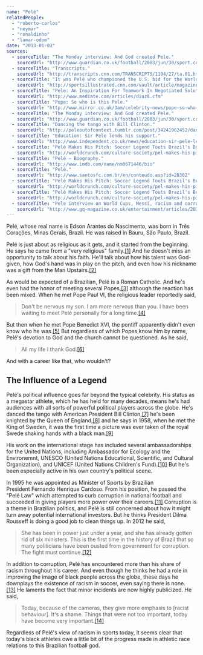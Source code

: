 ```yaml
---
name: "Pelé"
relatedPeople:
  - "roberto-carlos"
  - "neymar"
  - "ronaldinho"
  - "lamar-odom"
date: "2013-01-03"
sources:
  - sourceTitle: "The Monday interview: And God created Pele."
    sourceUrl: "http://www.guardian.co.uk/football/2003/jun/30/sport.comment"
  - sourceTitle: "Transcripts."
    sourceUrl: "http://transcripts.cnn.com/TRANSCRIPTS/1104/27/ta.01.html"
  - sourceTitle: "It was Pelé who championed the U.S. bid for the World Cup."
    sourceUrl: "http://sportsillustrated.cnn.com/vault/article/magazine/MAG1005315/index.htm"
  - sourceTitle: "Pele: An Inspiration For Teamwork In Negotiated Solutions."
    sourceUrl: "http://www.mediate.com/articles/diaz8.cfm"
  - sourceTitle: "Pope: So who is this Pele."
    sourceUrl: "http://www.mirror.co.uk/3am/celebrity-news/pope-so-who-is-this-pele-554910"
  - sourceTitle: "The Monday interview: And God created Pele."
    sourceUrl: "http://www.guardian.co.uk/football/2003/jun/30/sport.comment"
  - sourceTitle: "Dancing the tango with Bill Clinton."
    sourceUrl: "http://peleoutofcontext.tumblr.com/post/34241962452/dancing-the-tango-with-bill-clinton"
  - sourceTitle: "Education: Sir Pele lends his support."
    sourceUrl: "http://www.independent.co.uk/news/education-sir-pele-lends-his-support-1286703.html"
  - sourceTitle: "Pelé Makes His Pitch: Soccer Legend Touts Brazil's Boom, World Cup 2014."
    sourceUrl: "http://worldcrunch.com/culture-society/pel-makes-his-pitch-soccer-legend-touts-brazil-s-boom-world-cup-2014/c3s4580/#.UOINb2_Adf0"
  - sourceTitle: "Pelé – Biography."
    sourceUrl: "http://www.imdb.com/name/nm0671446/bio"
  - sourceTitle: "Pelé."
    sourceUrl: "http://www.santosfc.com.br/en/conteudo.asp?id=28302"
  - sourceTitle: "Pelé Makes His Pitch: Soccer Legend Touts Brazil's Boom, World Cup 2014."
    sourceUrl: "http://worldcrunch.com/culture-society/pel-makes-his-pitch-soccer-legend-touts-brazil-s-boom-world-cup-2014/c3s4580/#.UOINb2_Adf0"
  - sourceTitle: "Pelé Makes His Pitch: Soccer Legend Touts Brazil's Boom, World Cup 2012."
    sourceUrl: "http://worldcrunch.com/culture-society/pel-makes-his-pitch-soccer-legend-touts-brazil-s-boom-world-cup-2014/c3s4580/#.UOINb2_Adf0"
  - sourceTitle: "Pele interview on World Cups, Messi, racism and corruption in football."
    sourceUrl: "http://www.gq-magazine.co.uk/entertainment/articles/2012-05/04/pele-interview-football-messi-fifa-racism"
---
```


Pelé, whose real name is Edson Arantes do Nascimento, was born in Três Corações, Minas Gerais, Brazil. He was raised in Bauru, São Paulo, Brazil.

Pelé is just about as religious as it gets, and it started from the beginning. He says he came from a "very religious" family.<a class="source-citation" href="http://www.guardian.co.uk/football/2003/jun/30/sport.comment" title="The Monday interview: And God created Pele.">[1]</a> And he doesn't miss an opportunity to talk about his faith. He'll talk about how his talent was God-given, how God's hand was in play on the pitch, and even how his nickname was a gift from the Man Upstairs.<a class="source-citation" href="http://transcripts.cnn.com/TRANSCRIPTS/1104/27/ta.01.html" title="Transcripts.">[2]</a>

As would be expected of a Brazilian, Pelé is a Roman Catholic. And he's even had the honor of meeting several Popes,<a class="source-citation" href="http://sportsillustrated.cnn.com/vault/article/magazine/MAG1005315/index.htm" title="It was Pelé who championed the U.S. bid for the World Cup.">[3]</a> although the reaction has been mixed. When he met Pope Paul VI, the religious leader reportedly said,

>Don't be nervous my son. I am more nervous than you. I have been waiting to meet Pelé personally for a long time.<a class="source-citation" href="http://www.mediate.com/articles/diaz8.cfm" title="Pele: An Inspiration For Teamwork In Negotiated Solutions.">[4]</a>

But then when he met Pope Benedict XVI, the pontiff apparently didn't even know who he was.<a class="source-citation" href="http://www.mirror.co.uk/3am/celebrity-news/pope-so-who-is-this-pele-554910" title="Pope: So who is this Pele.">[5]</a> But regardless of which Popes know him by name, Pelé's devotion to God and the church cannot be questioned. As he said,

>All my life I thank God.<a class="source-citation" href="http://www.guardian.co.uk/football/2003/jun/30/sport.comment" title="The Monday interview: And God created Pele.">[6]</a>

And with a career like that, who wouldn't?


## The Influence of a Legend

Pelé's political influence goes far beyond the typical celebrity. His status as a megastar athlete, which he has held for many decades, means he's had audiences with all sorts of powerful political players across the globe. He's danced the tango with American President Bill Clinton,<a class="source-citation" href="http://peleoutofcontext.tumblr.com/post/34241962452/dancing-the-tango-with-bill-clinton" title="Dancing the tango with Bill Clinton.">[7]</a> he's been knighted by the Queen of England,<a class="source-citation" href="http://www.independent.co.uk/news/education-sir-pele-lends-his-support-1286703.html" title="Education: Sir Pele lends his support.">[8]</a> and he says in 1958, when he met the King of Sweden, it was the first time a picture was ever taken of the royal Swede shaking hands with a black man.<a class="source-citation" href="http://worldcrunch.com/culture-society/pel-makes-his-pitch-soccer-legend-touts-brazil-s-boom-world-cup-2014/c3s4580/#.UOINb2_Adf0" title="Pelé Makes His Pitch: Soccer Legend Touts Brazil&apos;s Boom, World Cup 2014.">[9]</a>

His work on the international stage has included several ambassadorships for the United Nations, including Ambassador for Ecology and the Environemnt, UNESCO (United Nations Educational, Scientific, and Cultural Organization), and UNICEF (United Nations Children's Fund).<a class="source-citation" href="http://www.imdb.com/name/nm0671446/bio" title="Pelé – Biography.">[10]</a> But he's been especially active in his own country's political scene.

In 1995 he was appointed as Minister of Sports by Brazilian President Fernando Henrique Cardoso. From his position, he passed the "Pelé Law" which attempted to curb corruption in national football and succeeded in giving players more power over their careers.<a class="source-citation" href="http://www.santosfc.com.br/en/conteudo.asp?id=28302" title="Pelé.">[11]</a> Corruption is a theme in Brazilian politics, and Pelé is still concerned about how it might turn away potential international investors. But he thinks President Dilma Rousseff is doing a good job to clean things up. In 2012 he said,

>She has been in power just under a year, and she has already gotten rid of six ministers. This is the first time in the history of Brazil that so many politicians have been ousted from government for corruption. The fight must continue.<a class="source-citation" href="http://worldcrunch.com/culture-society/pel-makes-his-pitch-soccer-legend-touts-brazil-s-boom-world-cup-2014/c3s4580/#.UOINb2_Adf0" title="Pelé Makes His Pitch: Soccer Legend Touts Brazil&apos;s Boom, World Cup 2014.">[12]</a>

In addition to corruption, Pelé has encountered more than his share of racism throughout his career. And even though he thinks he had a role in improving the image of black people across the globe, these days he downplays the existence of racism in soccer, even saying there is none.<a class="source-citation" href="http://worldcrunch.com/culture-society/pel-makes-his-pitch-soccer-legend-touts-brazil-s-boom-world-cup-2014/c3s4580/#.UOINb2_Adf0" title="Pelé Makes His Pitch: Soccer Legend Touts Brazil&apos;s Boom, World Cup 2012.">[13]</a> He laments the fact that minor incidents are now highly publicized. He said,

>Today, because of the cameras, they give more emphasis to [racist behaviour]. It's a shame. Things that were not too important, today have become very important.<a class="source-citation" href="http://www.gq-magazine.co.uk/entertainment/articles/2012-05/04/pele-interview-football-messi-fifa-racism" title="Pele interview on World Cups, Messi, racism and corruption in football.">[14]</a>

Regardless of Pelé's view of racism in sports today, it seems clear that today's black athletes owe a little bit of the progress made in athletic race relations to this Brazilian football god.